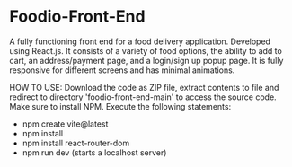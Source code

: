 # Foodio-Front-End
A fully functioning front end for a food delivery application. Developed using React.js. It consists of a variety of food options, the ability to add to cart, an address/payment page, and a login/sign up popup page. It is fully responsive for different screens and has minimal animations. 

HOW TO USE:
Download the code as ZIP file, extract contents to file and redirect to directory 'foodio-front-end-main' to access the source code. Make sure to install NPM. Execute the following statements:

- npm create vite@latest
- npm install
- npm install react-router-dom
- npm run dev (starts a localhost server)

